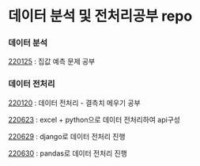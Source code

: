 # 데이터 분석 및 전처리공부 repo

### 데이터 분석
[220125](https://github.com/8x15yz/Data-Study/tree/main/House_Prices%20%EC%BA%90%EA%B8%80%20%EC%A0%9C%EC%B6%9C) : 집값 예측 문제 공부


### 데이터 전처리
[220120](./결측치메우기/) : 데이터 전처리 - 결측치 메우기 공부

[220623](https://github.com/8x15yz/Data-Study/tree/main/%EB%8D%B0%EC%9D%B4%ED%84%B0%20%EC%A0%84%EC%B2%98%EB%A6%AC%20%EA%B3%B5%EB%B6%80/220623) : excel + python으로 데이터 전처리하여 api구성

[220629](https://github.com/8x15yz/Data-Study/tree/main/%EB%8D%B0%EC%9D%B4%ED%84%B0%20%EC%A0%84%EC%B2%98%EB%A6%AC%20%EA%B3%B5%EB%B6%80/220629) : django로 데이터 전처리 진행

[220630](https://github.com/8x15yz/Data-Study/tree/main/%EB%8D%B0%EC%9D%B4%ED%84%B0%20%EC%A0%84%EC%B2%98%EB%A6%AC%20%EA%B3%B5%EB%B6%80/220630) : pandas로 데이터 전처리 진행
